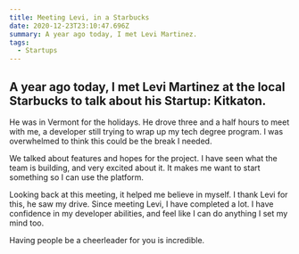 ```yaml
---
title: Meeting Levi, in a Starbucks
date: 2020-12-23T23:10:47.696Z
summary: A year ago today, I met Levi Martinez.
tags:
  - Startups
---
```

## A year ago today, I met Levi Martinez at the local Starbucks to talk about his Startup: Kitkaton.

He was in Vermont for the holidays. He drove three and a half hours to meet with me, a developer still trying to wrap up my tech degree program. I was overwhelmed to think this could be the break I needed. 

We talked about features and hopes for the project. I have seen what the team is building, and very excited about it. It makes me want to start something so I can use the platform.

Looking back at this meeting, it helped me believe in myself. I thank Levi for this, he saw my drive. Since meeting Levi, I have completed a lot. I have confidence in my developer abilities, and feel like I can do anything I set my mind too. 

Having people be a cheerleader for you is incredible.